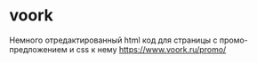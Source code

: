 # voork
Немного отредактированный html код для страницы с промо-предложением и css к нему
https://www.voork.ru/promo/

